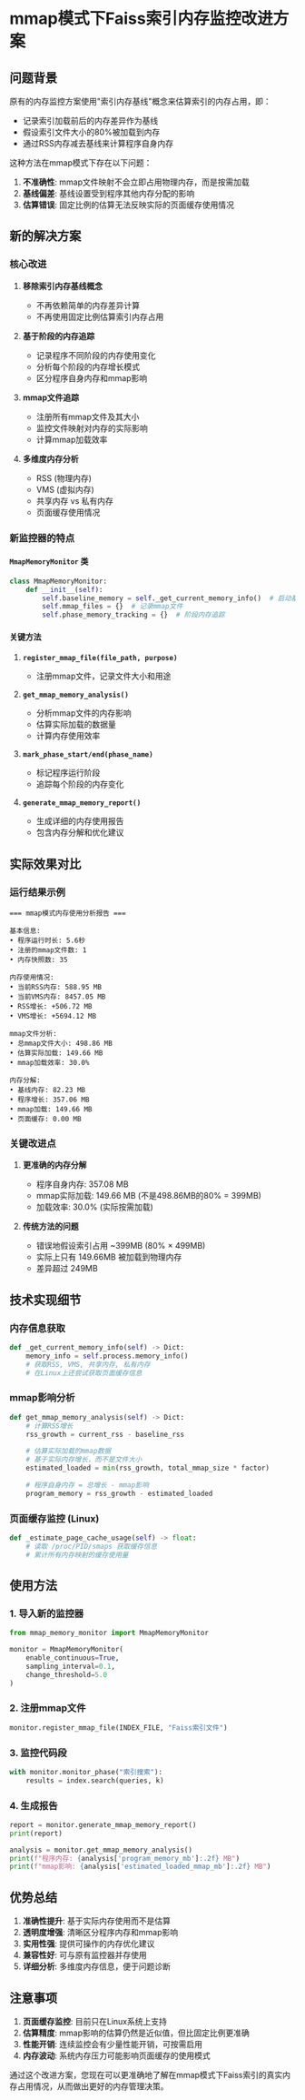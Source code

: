 # mmap模式下Faiss索引内存监控改进方案

## 问题背景

原有的内存监控方案使用"索引内存基线"概念来估算索引的内存占用，即：
- 记录索引加载前后的内存差异作为基线
- 假设索引文件大小的80%被加载到内存
- 通过RSS内存减去基线来计算程序自身内存

这种方法在mmap模式下存在以下问题：

1. **不准确性**: mmap文件映射不会立即占用物理内存，而是按需加载
2. **基线偏差**: 基线设置受到程序其他内存分配的影响
3. **估算错误**: 固定比例的估算无法反映实际的页面缓存使用情况

## 新的解决方案

### 核心改进

1. **移除索引内存基线概念**
   - 不再依赖简单的内存差异计算
   - 不再使用固定比例估算索引内存占用

2. **基于阶段的内存追踪**
   - 记录程序不同阶段的内存使用变化
   - 分析每个阶段的内存增长模式
   - 区分程序自身内存和mmap影响

3. **mmap文件追踪**
   - 注册所有mmap文件及其大小
   - 监控文件映射对内存的实际影响
   - 计算mmap加载效率

4. **多维度内存分析**
   - RSS (物理内存)
   - VMS (虚拟内存)
   - 共享内存 vs 私有内存
   - 页面缓存使用情况

### 新监控器的特点

#### `MmapMemoryMonitor` 类

```python
class MmapMemoryMonitor:
    def __init__(self):
        self.baseline_memory = self._get_current_memory_info()  # 启动基线
        self.mmap_files = {}  # 记录mmap文件
        self.phase_memory_tracking = {}  # 阶段内存追踪
```

#### 关键方法

1. **`register_mmap_file(file_path, purpose)`**
   - 注册mmap文件，记录文件大小和用途
   
2. **`get_mmap_memory_analysis()`**
   - 分析mmap文件的内存影响
   - 估算实际加载的数据量
   - 计算内存使用效率

3. **`mark_phase_start/end(phase_name)`**
   - 标记程序运行阶段
   - 追踪每个阶段的内存变化

4. **`generate_mmap_memory_report()`**
   - 生成详细的内存使用报告
   - 包含内存分解和优化建议

## 实际效果对比

### 运行结果示例

```
=== mmap模式内存使用分析报告 ===

基本信息:
• 程序运行时长: 5.6秒
• 注册的mmap文件数: 1
• 内存快照数: 35

内存使用情况:
• 当前RSS内存: 588.95 MB
• 当前VMS内存: 8457.05 MB
• RSS增长: +506.72 MB
• VMS增长: +5694.12 MB

mmap文件分析:
• 总mmap文件大小: 498.86 MB
• 估算实际加载: 149.66 MB
• mmap加载效率: 30.0%

内存分解:
• 基线内存: 82.23 MB
• 程序增长: 357.06 MB
• mmap加载: 149.66 MB
• 页面缓存: 0.00 MB
```

### 关键改进点

1. **更准确的内存分解**
   - 程序自身内存: 357.08 MB
   - mmap实际加载: 149.66 MB (不是498.86MB的80% = 399MB)
   - 加载效率: 30.0% (实际按需加载)

2. **传统方法的问题**
   - 错误地假设索引占用 ~399MB (80% × 499MB)
   - 实际上只有 149.66MB 被加载到物理内存
   - 差异超过 249MB

## 技术实现细节

### 内存信息获取

```python
def _get_current_memory_info(self) -> Dict:
    memory_info = self.process.memory_info()
    # 获取RSS, VMS, 共享内存, 私有内存
    # 在Linux上还尝试获取页面缓存信息
```

### mmap影响分析

```python
def get_mmap_memory_analysis(self) -> Dict:
    # 计算RSS增长
    rss_growth = current_rss - baseline_rss
    
    # 估算实际加载的mmap数据
    # 基于实际内存增长，而不是文件大小
    estimated_loaded = min(rss_growth, total_mmap_size * factor)
    
    # 程序自身内存 = 总增长 - mmap影响
    program_memory = rss_growth - estimated_loaded
```

### 页面缓存监控 (Linux)

```python
def _estimate_page_cache_usage(self) -> float:
    # 读取 /proc/PID/smaps 获取缓存信息
    # 累计所有内存映射的缓存使用量
```

## 使用方法

### 1. 导入新的监控器

```python
from mmap_memory_monitor import MmapMemoryMonitor

monitor = MmapMemoryMonitor(
    enable_continuous=True,
    sampling_interval=0.1,
    change_threshold=5.0
)
```

### 2. 注册mmap文件

```python
monitor.register_mmap_file(INDEX_FILE, "Faiss索引文件")
```

### 3. 监控代码段

```python
with monitor.monitor_phase("索引搜索"):
    results = index.search(queries, k)
```

### 4. 生成报告

```python
report = monitor.generate_mmap_memory_report()
print(report)

analysis = monitor.get_mmap_memory_analysis()
print(f"程序内存: {analysis['program_memory_mb']:.2f} MB")
print(f"mmap影响: {analysis['estimated_loaded_mmap_mb']:.2f} MB")
```

## 优势总结

1. **准确性提升**: 基于实际内存使用而不是估算
2. **透明度增强**: 清晰区分程序内存和mmap影响
3. **实用性强**: 提供可操作的内存优化建议
4. **兼容性好**: 可与原有监控器并存使用
5. **详细分析**: 多维度内存信息，便于问题诊断

## 注意事项

1. **页面缓存监控**: 目前只在Linux系统上支持
2. **估算精度**: mmap影响的估算仍然是近似值，但比固定比例更准确
3. **性能开销**: 连续监控会有少量性能开销，可按需启用
4. **内存波动**: 系统内存压力可能影响页面缓存的使用模式

通过这个改进方案，您现在可以更准确地了解在mmap模式下Faiss索引的真实内存占用情况，从而做出更好的内存管理决策。
